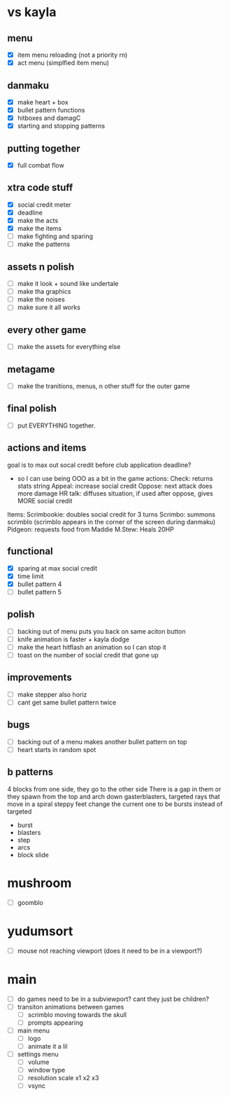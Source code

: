 # vs kayla

## menu

- [x] item menu reloading (not a priority rn)
- [x] act menu (simplfied item menu)

## danmaku

- [x] make heart + box
- [x] bullet pattern functions
- [x] hitboxes and damagC
- [x] starting and stopping patterns

## putting together

- [x] full combat flow

## xtra code stuff

- [x] social credit meter
- [x] deadline
- [x] make the acts
- [x] make the items
- [ ] make fighting and sparing
- [ ] make the patterns

## assets n polish

- [ ] make it look + sound like undertale
- [ ] make tha graphics
- [ ] make the noises
- [ ] make sure it all works

## every other game

- [ ] make the assets for everything else

## metagame

- [ ] make the tranitions, menus, n other stuff for the outer game

## final polish

- [ ] put EVERYTHING together.

## actions and items

goal is to max out socal credit before club application deadline?

- so I can use being OOO as a bit in the game
  actions:
  Check: returns stats string
  Appeal: increase social credit
  Oppose: next attack does more damage
  HR talk: diffuses situation, if used after oppose, gives MORE social credit

Items:
Scrimbookie: doubles social credit for 3 turns
Scrimbo: summons scrimblo (scrimblo appears in the corner of the screen during danmaku)
Pidgeon: requests food from Maddie
M.Stew: Heals 20HP

## functional

- [x] sparing at max social credit
- [x] time limit
- [x] bullet pattern 4
- [ ] bullet pattern 5

## polish

- [ ] backing out of menu puts you back on same aciton button
- [ ] knife animation is faster + kayla dodge
- [ ] make the heart hitflash an animation so I can stop it
- [ ] toast on the number of social credit that gone up

## improvements

- [ ] make stepper also horiz
- [ ] cant get same bullet pattern twice

## bugs

- [ ] backing out of a menu makes another bullet pattern on top
- [ ] heart starts in random spot

## b patterns

4 blocks from one side, they go to the other side
There is a gap in them
or they spawn from the top and arch down
gasterblasters, targeted rays that move in a spiral
steppy feet
change the current one to be bursts instead of targeted

- burst
- blasters
- step
- arcs
- block slide

# mushroom

- [ ] goomblo

# yudumsort

- [ ] mouse not reaching viewport (does it need to be in a viewport?)

# main

- [ ] do games need to be in a subviewport? cant they just be children?
- [ ] transiton animations between games
  - [ ] scrimblo moving towards the skull
  - [ ] prompts appearing
- [ ] main menu
  - [ ] logo
  - [ ] animate it a lil
- [ ] settings menu
  - [ ] volume
  - [ ] window type
  - [ ] resolution scale x1 x2 x3
  - [ ] vsync
